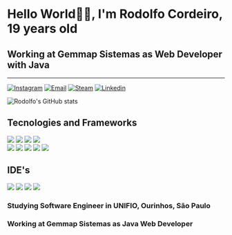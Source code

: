 # Hello World🤙🏼, I'm Rodolfo Cordeiro, 19 years old
## Working at Gemmap Sistemas as Web Developer with Java
---
[![Instagram](https://img.shields.io/badge/Instagram-E4405F?style=for-the-badge&logo=instagram&logoColor=white)](https://www.instagram.com/scarpim.rodolfo/)
[![Email](https://img.shields.io/badge/Gmail-D14836?style=for-the-badge&logo=gmail&logoColor=white)](https://mail.google.com/mail/u/2/#inbox?compose=DmwnWrRlRHtLdRDThGDXnJcNBCnNBJztjRBPSvrDWPDvdnspjQcpCwFVGLkTRWxggKcKLRGVnctL)
[![Steam](https://img.shields.io/badge/Steam-000000?style=for-the-badge&logo=steam&logoColor=white)](https://steamcommunity.com/id/rogidocelta/)
[![Linkedin](https://img.shields.io/badge/LinkedIn-0077B5?style=for-the-badge&logo=linkedin&logoColor=white)](https://www.linkedin.com/in/rodolfocordeiro/)

![Rodolfo's GitHub stats](https://github-readme-stats.vercel.app/api?username=dorfocordeiro&show_icons=true&theme=dracula)


## Tecnologies and Frameworks

<div>
    <img src="https://img.shields.io/badge/HTML5-E34F26?style=for-the-badge&logo=html5&logoColor=white">
	<img src="https://img.shields.io/badge/CSS-239120?&style=for-the-badge&logo=css3&logoColor=white">
    	<img src="https://img.shields.io/badge/JavaScript-F7DF1E?style=for-the-badge&logo=javascript&logoColor=black">
    <img src="https://img.shields.io/badge/Python-3776AB?style=for-the-badge&logo=python&logoColor=white">
	<br />
	<img src="https://img.shields.io/badge/Java-ED8B00?style=for-the-badge&logo=openjdk&logoColor=white">
	<img src="https://img.shields.io/badge/Spring-6DB33F?style=for-the-badge&logo=spring&logoColor=white">
	<img src="https://img.shields.io/badge/Spring%20Boot-6DB33F?style=for-the-badge&logo=springboot&logoColor=white">
	<img src="https://img.shields.io/badge/MySQL-4479A1?style=for-the-badge&logo=mysql&logoColor=white">
	<img src="https://img.shields.io/badge/JPA-Hibernate-aca69f?style=for-the-badge&logo=Hibernate&logoColor=white">
</div>

## IDE's
<div>
	<img src="https://img.shields.io/badge/Eclipse%20IDE-2C2255?style=for-the-badge&logo=eclipseide&logoColor=white">
	<img src="https://img.shields.io/badge/Intellij%20Idea-000?logo=intellij-idea&style=for-the-badge">
	<img src="https://img.shields.io/badge/PyCharm-339933?style=for-the-badge&logo=pycharm&logoColor=white">
	<img src="https://img.shields.io/badge/PyCharm-339933?style=for-the-badge&logo=pycharm&logoColor=white">
</div>

### Studying Software Engineer in UNIFIO, Ourinhos, São Paulo
### Working at Gemmap Sistemas as Java Web Developer
